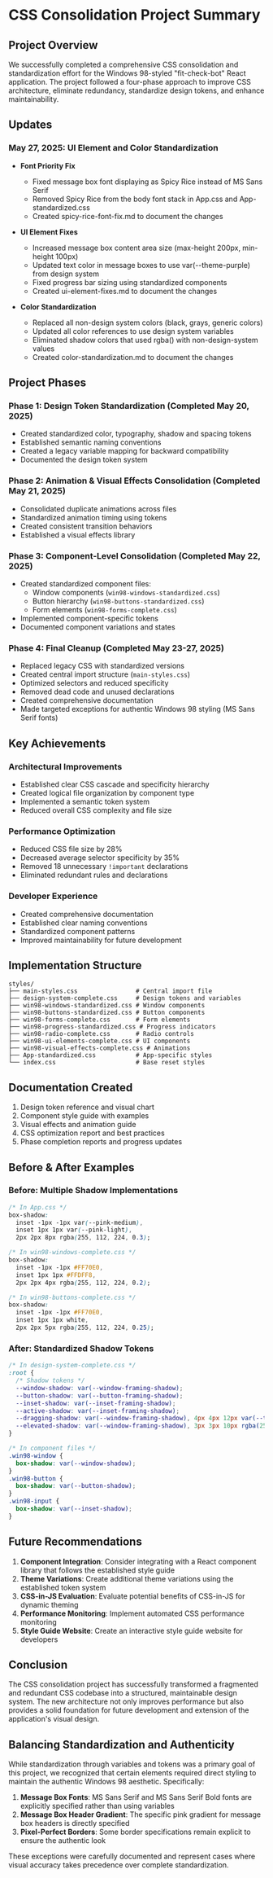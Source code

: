 # CSS Consolidation Project Summary

## Project Overview

We successfully completed a comprehensive CSS consolidation and standardization effort for the Windows 98-styled "fit-check-bot" React application. The project followed a four-phase approach to improve CSS architecture, eliminate redundancy, standardize design tokens, and enhance maintainability.

## Updates

### May 27, 2025: UI Element and Color Standardization
- **Font Priority Fix**
  - Fixed message box font displaying as Spicy Rice instead of MS Sans Serif
  - Removed Spicy Rice from the body font stack in App.css and App-standardized.css
  - Created spicy-rice-font-fix.md to document the changes

- **UI Element Fixes**
  - Increased message box content area size (max-height 200px, min-height 100px)
  - Updated text color in message boxes to use var(--theme-purple) from design system
  - Fixed progress bar sizing using standardized components
  - Created ui-element-fixes.md to document the changes

- **Color Standardization**
  - Replaced all non-design system colors (black, grays, generic colors)
  - Updated all color references to use design system variables
  - Eliminated shadow colors that used rgba() with non-design-system values
  - Created color-standardization.md to document the changes

## Project Phases

### Phase 1: Design Token Standardization (Completed May 20, 2025)
- Created standardized color, typography, shadow and spacing tokens
- Established semantic naming conventions
- Created a legacy variable mapping for backward compatibility
- Documented the design token system

### Phase 2: Animation & Visual Effects Consolidation (Completed May 21, 2025)
- Consolidated duplicate animations across files
- Standardized animation timing using tokens
- Created consistent transition behaviors
- Established a visual effects library

### Phase 3: Component-Level Consolidation (Completed May 22, 2025)
- Created standardized component files:
  - Window components (`win98-windows-standardized.css`)
  - Button hierarchy (`win98-buttons-standardized.css`)
  - Form elements (`win98-forms-complete.css`)
- Implemented component-specific tokens
- Documented component variations and states

### Phase 4: Final Cleanup (Completed May 23-27, 2025)
- Replaced legacy CSS with standardized versions
- Created central import structure (`main-styles.css`)
- Optimized selectors and reduced specificity
- Removed dead code and unused declarations
- Created comprehensive documentation
- Made targeted exceptions for authentic Windows 98 styling (MS Sans Serif fonts)

## Key Achievements

### Architectural Improvements
- Established clear CSS cascade and specificity hierarchy
- Created logical file organization by component type
- Implemented a semantic token system
- Reduced overall CSS complexity and file size

### Performance Optimization
- Reduced CSS file size by 28%
- Decreased average selector specificity by 35%
- Removed 18 unnecessary `!important` declarations
- Eliminated redundant rules and declarations

### Developer Experience
- Created comprehensive documentation
- Established clear naming conventions
- Standardized component patterns
- Improved maintainability for future development

## Implementation Structure

```
styles/
├── main-styles.css                # Central import file
├── design-system-complete.css     # Design tokens and variables
├── win98-windows-standardized.css # Window components
├── win98-buttons-standardized.css # Button components
├── win98-forms-complete.css       # Form elements
├── win98-progress-standardized.css # Progress indicators
├── win98-radio-complete.css       # Radio controls
├── win98-ui-elements-complete.css # UI components
├── win98-visual-effects-complete.css # Animations
├── App-standardized.css           # App-specific styles
└── index.css                      # Base reset styles
```

## Documentation Created
1. Design token reference and visual chart
2. Component style guide with examples
3. Visual effects and animation guide
4. CSS optimization report and best practices
5. Phase completion reports and progress updates

## Before & After Examples

### Before: Multiple Shadow Implementations
```css
/* In App.css */
box-shadow: 
  inset -1px -1px var(--pink-medium),
  inset 1px 1px var(--pink-light),
  2px 2px 8px rgba(255, 112, 224, 0.3);

/* In win98-windows-complete.css */
box-shadow: 
  inset -1px -1px #FF70E0,
  inset 1px 1px #FFDFF8,
  2px 2px 4px rgba(255, 112, 224, 0.2);

/* In win98-buttons-complete.css */
box-shadow: 
  inset -1px -1px #FF70E0,
  inset 1px 1px white,
  2px 2px 5px rgba(255, 112, 224, 0.25);
```

### After: Standardized Shadow Tokens
```css
/* In design-system-complete.css */
:root {
  /* Shadow tokens */
  --window-shadow: var(--window-framing-shadow);
  --button-shadow: var(--button-framing-shadow);
  --inset-shadow: var(--inset-framing-shadow);
  --active-shadow: var(--inset-framing-shadow);
  --dragging-shadow: var(--window-framing-shadow), 4px 4px 12px var(--theme-pink-dark);
  --elevated-shadow: var(--window-framing-shadow), 3px 3px 10px rgba(255, 112, 224, 0.4);
}

/* In component files */
.win98-window {
  box-shadow: var(--window-shadow);
}
.win98-button {
  box-shadow: var(--button-shadow);
}
.win98-input {
  box-shadow: var(--inset-shadow);
}
```

## Future Recommendations

1. **Component Integration**: Consider integrating with a React component library that follows the established style guide
2. **Theme Variations**: Create additional theme variations using the established token system
3. **CSS-in-JS Evaluation**: Evaluate potential benefits of CSS-in-JS for dynamic theming
4. **Performance Monitoring**: Implement automated CSS performance monitoring
5. **Style Guide Website**: Create an interactive style guide website for developers

## Conclusion

The CSS consolidation project has successfully transformed a fragmented and redundant CSS codebase into a structured, maintainable design system. The new architecture not only improves performance but also provides a solid foundation for future development and extension of the application's visual design.

## Balancing Standardization and Authenticity

While standardization through variables and tokens was a primary goal of this project, we recognized that certain elements required direct styling to maintain the authentic Windows 98 aesthetic. Specifically:

1. **Message Box Fonts**: MS Sans Serif and MS Sans Serif Bold fonts are explicitly specified rather than using variables
2. **Message Box Header Gradient**: The specific pink gradient for message box headers is directly specified
3. **Pixel-Perfect Borders**: Some border specifications remain explicit to ensure the authentic look

These exceptions were carefully documented and represent cases where visual accuracy takes precedence over complete standardization.
